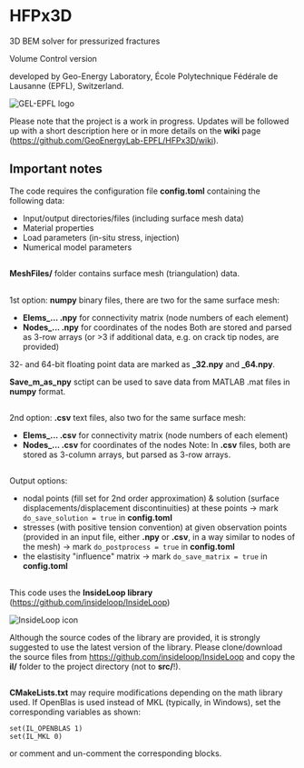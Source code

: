 # HFPx3D
3D BEM solver for pressurized fractures

Volume Control version

developed by Geo-Energy Laboratory, École Polytechnique Fédérale de Lausanne
(EPFL), Switzerland.

![GEL-EPFL logo](http://gel.epfl.ch/files/content/sites/gel/files/Pictures/LOGOGEL-final-right-01.png?v=2&s=200)

Please note that the project is a work in progress.
Updates will be followed up with a short description here
or in more details on the **wiki** page
(https://github.com/GeoEnergyLab-EPFL/HFPx3D/wiki).

## Important notes
The code requires the configuration file **config.toml** containing the
following data:
- Input/output directories/files (including surface mesh data)
- Material properties
- Load parameters (in-situ stress, injection)
- Numerical model parameters
##
**MeshFiles/** folder contains surface mesh (triangulation) data.
##
1st option: **numpy** binary files, there are two for the same surface mesh:
- **Elems_... .npy** for connectivity matrix (node numbers of each element)
- **Nodes_... .npy** for coordinates of the nodes
Both are stored and parsed as 3-row arrays (or >3 if additional data,
e.g. on crack tip nodes, are provided)

32- and 64-bit floating point data are marked as **_32.npy** and **_64.npy**.

**Save_m_as_npy** sctipt can be used to save data from MATLAB .mat files in
**numpy** format.
##
2nd option: **.csv** text files, also two for the same surface mesh:
- **Elems_... .csv** for connectivity matrix (node numbers of each element)
- **Nodes_... .csv** for coordinates of the nodes
Note: In **.csv** files, both are stored as 3-column arrays,
but parsed as 3-row arrays.
##
Output options:
- nodal points (fill set for 2nd order approximation)
& solution (surface displacements/displacement discontinuities)
at these points -> mark ```do_save_solution = true``` in **config.toml**
- stresses (with positive tension convention) at given observation points
(provided in an input file, either **.npy** or **.csv**,
in a way similar to nodes of the mesh) -> mark ```do_postprocess = true``` in **config.toml**
- the elastisity "influence" matrix -> mark ```do_save_matrix = true``` in **config.toml**

##
This code uses the **InsideLoop library** (https://github.com/insideloop/InsideLoop)

![InsideLoop icon](http://www.insideloop.io/wp-content/uploads/2014/09/inside-loop-logo-front.png)

Although the source codes of the library are provided, it is strongly suggested
to use the latest version of the library. Please clone/download the source
files from https://github.com/insideloop/InsideLoop
and copy the **il/** folder to the project directory (not to **src/**!).

##
**CMakeLists.txt** may require modifications depending on the math library used.
If OpenBlas is used instead of MKL (typically, in Windows), set the
corresponding variables as shown:
```
set(IL_OPENBLAS 1)
set(IL_MKL 0)
```
or comment and un-comment the corresponding blocks.